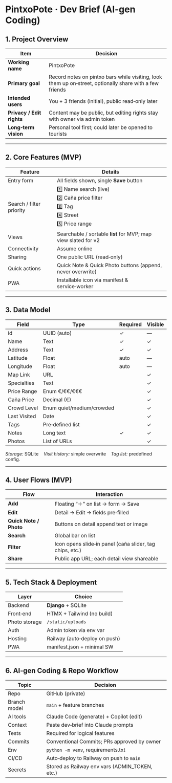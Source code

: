# PintxoPote · Dev Brief (AI‑gen Coding)

## 1. Project Overview
| Item | Decision |
|------|----------|
| **Working name** | PintxoPote |
| **Primary goal** | Record notes on pintxo bars while visiting, look them up on‑street, optionally share with a few friends |
| **Intended users** | You + 3 friends (initial), public read‑only later |
| **Privacy / Edit rights** | Content may be public, but editing rights stay with owner via admin token |
| **Long‑term vision** | Personal tool first; could later be opened to tourists |

---

## 2. Core Features (MVP)
| Feature | Details |
|---------|---------|
| Entry form | All fields shown, single **Save** button |
| Search / filter priority | 1️⃣ Name search (live)<br>2️⃣ Caña price filter<br>3️⃣ Tag<br>4️⃣ Street<br>5️⃣ Price range |
| Views | Searchable / sortable **list** for MVP; map view slated for v2 |
| Connectivity | Assume online |
| Sharing | One public URL (read‑only) |
| Quick actions | Quick Note & Quick Photo buttons (append, never overwrite) |
| PWA | Installable icon via manifest & service‑worker |

---

## 3. Data Model
| Field | Type | Required | Visible |
|-------|------|----------|---------|
| id | UUID (auto) | ✓ | — |
| Name | Text | ✓ | ✓ |
| Address | Text | ✓ | ✓ |
| Latitude | Float | auto | — |
| Longitude | Float | auto | — |
| Map Link | URL |  | ✓ |
| Specialties | Text |  | ✓ |
| Price Range | Enum €/€€/€€€ |  | ✓ |
| Caña Price | Decimal (€) |  | ✓ |
| Crowd Level | Enum quiet/medium/crowded |  | ✓ |
| Last Visited | Date |  | ✓ |
| Tags | Pre‑defined list |  | ✓ |
| Notes | Long text | ✓ | ✓ |
| Photos | List of URLs |  | ✓ |

*Storage:* SQLite    *Visit history:* simple overwrite    *Tag list:* predefined config.

---

## 4. User Flows (MVP)
| Flow | Interaction |
|------|-------------|
| **Add** | Floating “＋” on list → form → Save |
| **Edit** | Detail → Edit → fields pre‑filled |
| **Quick Note / Photo** | Buttons on detail append text or image |
| **Search** | Global bar on list |
| **Filter** | Icon opens slide‑in panel (caña slider, tag chips, etc.) |
| **Share** | Public app URL; each detail view shareable |

---

## 5. Tech Stack & Deployment
| Layer | Choice |
|-------|--------|
| Backend | **Django** + SQLite |
| Front‑end | HTMX + Tailwind (no build) |
| Photo storage | `/static/uploads` |
| Auth | Admin token via env var |
| Hosting | Railway (auto‑deploy on push) |
| PWA | manifest.json + minimal SW |

---

## 6. AI‑gen Coding & Repo Workflow
| Topic | Decision |
|-------|----------|
| Repo | GitHub (private) |
| Branch model | `main` + feature branches | 
| AI tools | Claude Code (generate) + Copilot (edit) |
| Context | Paste dev‑brief into Claude prompts |
| Tests | Required for logical features |
| Commits | Conventional Commits; PRs approved by owner |
| Env | `python -m venv`, requirements.txt |
| CI/CD | Auto‑deploy to Railway on push to `main` |
| Secrets | Stored as Railway env vars (ADMIN_TOKEN, etc.) |